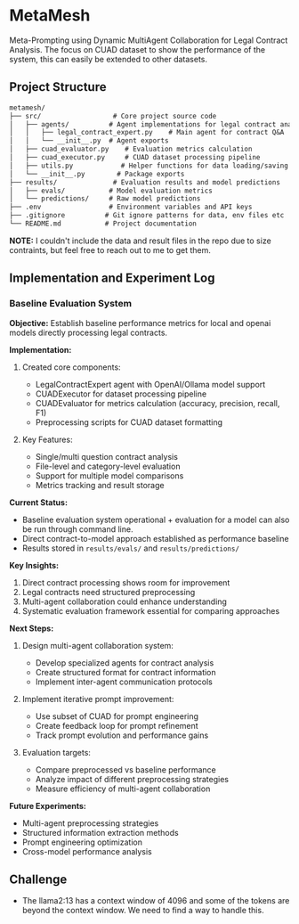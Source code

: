 # MetaMesh
Meta-Prompting using Dynamic MultiAgent Collaboration for Legal Contract Analysis. The focus on CUAD dataset to show the performance of the system, this can easily be extended to other datasets.


## Project Structure
```txt
metamesh/
├── src/                  # Core project source code
│   ├── agents/          # Agent implementations for legal contract analysis
│   │   ├── legal_contract_expert.py    # Main agent for contract Q&A
│   │   └── __init__.py  # Agent exports
│   ├── cuad_evaluator.py    # Evaluation metrics calculation
│   ├── cuad_executor.py     # CUAD dataset processing pipeline
│   ├── utils.py            # Helper functions for data loading/saving
│   └── __init__.py        # Package exports
├── results/              # Evaluation results and model predictions
│   ├── evals/           # Model evaluation metrics
│   └── predictions/     # Raw model predictions
├── .env                 # Environment variables and API keys
├── .gitignore          # Git ignore patterns for data, env files etc
└── README.md           # Project documentation
```

**NOTE:** I couldn't include the data and result files in the repo due to size contraints, but feel free to reach out to me to get them.

## Implementation and Experiment Log

### Baseline Evaluation System

**Objective:** Establish baseline performance metrics for local and openai models directly processing legal contracts.

**Implementation:**
1. Created core components:
   - LegalContractExpert agent with OpenAI/Ollama model support
   - CUADExecutor for dataset processing pipeline
   - CUADEvaluator for metrics calculation (accuracy, precision, recall, F1)
   - Preprocessing scripts for CUAD dataset formatting

2. Key Features:
   - Single/multi question contract analysis
   - File-level and category-level evaluation
   - Support for multiple model comparisons
   - Metrics tracking and result storage

**Current Status:**
- Baseline evaluation system operational + evaluation for a model can also be run through command line.
- Direct contract-to-model approach established as performance baseline
- Results stored in `results/evals/` and `results/predictions/`

**Key Insights:**
1. Direct contract processing shows room for improvement
2. Legal contracts need structured preprocessing
3. Multi-agent collaboration could enhance understanding
4. Systematic evaluation framework essential for comparing approaches

**Next Steps:**
1. Design multi-agent collaboration system:
   - Develop specialized agents for contract analysis
   - Create structured format for contract information
   - Implement inter-agent communication protocols

2. Implement iterative prompt improvement:
   - Use subset of CUAD for prompt engineering
   - Create feedback loop for prompt refinement
   - Track prompt evolution and performance gains

3. Evaluation targets:
   - Compare preprocessed vs baseline performance
   - Analyze impact of different preprocessing strategies
   - Measure efficiency of multi-agent collaboration

**Future Experiments:**
- Multi-agent preprocessing strategies
- Structured information extraction methods
- Prompt engineering optimization
- Cross-model performance analysis


## Challenge 
- The llama2:13 has a context window of 4096 and some of the tokens are beyond the context window. We need to find a way to handle this.
